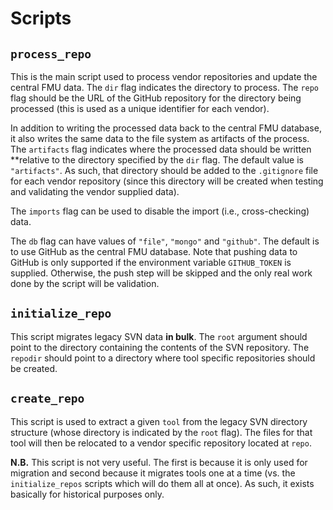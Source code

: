 # Scripts

## `process_repo`

This is the main script used to process vendor repositories and update the
central FMU data.  The `dir` flag indicates the directory to process.  The
`repo` flag should be the URL of the GitHub repository for the directory
being processed (this is used as a unique identifier for each vendor).

In addition to writing the processed data back to the central FMU database,
it also writes the same data to the file system as artifacts of the process.
The `artifacts` flag indicates where the processed data should be written
**relative to the directory specified by the `dir` flag.  The default value
is `"artifacts"`.  As such, that directory should be added to the `.gitignore`
file for each vendor repository (since this directory will be created when
testing and validating the vendor supplied data).

The `imports` flag can be used to disable the import (i.e., cross-checking)
data.

The `db` flag can have values of `"file"`, `"mongo"` and `"github"`.  The 
default is to use GitHub as the central FMU database.  Note that pushing
data to GitHub is only supported if the environment variable `GITHUB_TOKEN`
is supplied.  Otherwise, the push step will be skipped and the only real
work done by the script will be validation.

## `initialize_repo`

This script migrates legacy SVN data **in bulk**.  The `root` argument should
point to the directory containing the contents of the SVN repository.  The
`repodir` should point to a directory where tool specific repositories should
be created.

## `create_repo`

This script is used to extract a given `tool` from the legacy SVN directory structure
(whose directory is indicated by the `root` flag).  The files for that tool will then
be relocated to a vendor specific repository located at `repo`.

**N.B.** This script is not very useful.  The first is because it is only used for
migration and second because it migrates tools one at a time (vs. the `initialize_repos`
scripts which will do them all at once).  As such, it exists basically for historical
purposes only.

